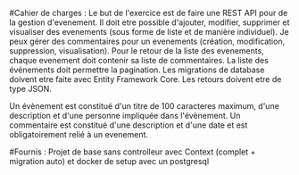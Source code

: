 #Cahier de charges :
Le but de l'exercice est de faire une REST API pour de la gestion d'evenement.
Il doit etre possible d'ajouter, modifier, supprimer et visualiser des evenements (sous forme de liste et de manière individuel).
Je peux gérer des commentaires pour un evenements (création, modification, suppression, visualisation).
Pour le retour de la liste des evenements, chaque evenement doit contenir sa liste de commentaires.
La liste des événements doit permettre la pagination.
Les migrations de database doivent etre faite avec Entity Framework Core.
Les retours doivent etre de type JSON.

Un évènement est constitué d'un titre de 100 caracteres maximum, d'une description et d'une personne impliquée dans l'évènement.
Un commentaire est constitué d'une description et d'une date et est obligatoirement relié à un evenement.

#Fournis :
	Projet de base sans controlleur avec Context (complet + migration auto) et docker de setup avec un postgresql